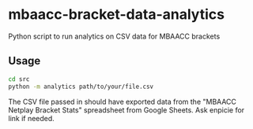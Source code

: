 # mbaacc-bracket-data-analytics

Python script to run analytics on CSV data for MBAACC brackets

## Usage

```bash
cd src
python -m analytics path/to/your/file.csv
```

The CSV file passed in should have exported data from the "MBAACC Netplay Bracket Stats" spreadsheet from Google Sheets. Ask enpicie for link if needed.
